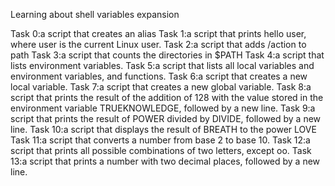 Learning about shell variables expansion 

Task 0:a script that creates an alias
Task 1:a script that prints hello user, where user is the current Linux user.
Task 2:a script that adds /action to path
Task 3:a script that counts the directories in $PATH
Task 4:a script that lists environment variables.
Task 5:a script that lists all local variables and environment variables, and functions.
Task 6:a script that creates a new local variable.
Task 7:a script that creates a new global variable.
Task 8:a script that prints the result of the addition of 128 with the value stored in the environment variable TRUEKNOWLEDGE, followed by a new line.
Task 9:a script that prints the result of POWER divided by DIVIDE, followed by a new line.
Task 10:a script that displays the result of BREATH to the power LOVE
Task 11:a script that converts a number from base 2 to base 10.
Task 12:a script that prints all possible combinations of two letters, except oo.
Task 13:a script that prints a number with two decimal places, followed by a new line.
